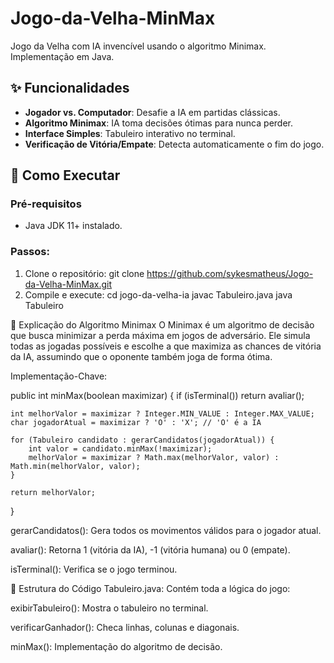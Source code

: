 # Jogo-da-Velha-MinMax
Jogo da Velha com IA invencível usando o algoritmo Minimax. Implementação em Java.

## ✨ Funcionalidades

- **Jogador vs. Computador**: Desafie a IA em partidas clássicas.
- **Algoritmo Minimax**: IA toma decisões ótimas para nunca perder.
- **Interface Simples**: Tabuleiro interativo no terminal.
- **Verificação de Vitória/Empate**: Detecta automaticamente o fim do jogo.

## 🚀 Como Executar

### Pré-requisitos
- Java JDK 11+ instalado.

### Passos:
1. Clone o repositório:
   git clone https://github.com/sykesmatheus/Jogo-da-Velha-MinMax.git
2. Compile e execute:
  cd jogo-da-velha-ia
  javac Tabuleiro.java
  java Tabuleiro

📖 Explicação do Algoritmo Minimax
O Minimax é um algoritmo de decisão que busca minimizar a perda máxima em jogos de adversário. Ele simula todas as jogadas possíveis e escolhe a que maximiza as chances de vitória da IA, assumindo que o oponente também joga de forma ótima.

Implementação-Chave:

  public int minMax(boolean maximizar) {
    if (isTerminal()) return avaliar();
    
    int melhorValor = maximizar ? Integer.MIN_VALUE : Integer.MAX_VALUE;
    char jogadorAtual = maximizar ? 'O' : 'X'; // 'O' é a IA
    
    for (Tabuleiro candidato : gerarCandidatos(jogadorAtual)) {
        int valor = candidato.minMax(!maximizar);
        melhorValor = maximizar ? Math.max(melhorValor, valor) : Math.min(melhorValor, valor);
    }
    
    return melhorValor;
  }

gerarCandidatos(): Gera todos os movimentos válidos para o jogador atual.

avaliar(): Retorna 1 (vitória da IA), -1 (vitória humana) ou 0 (empate).

isTerminal(): Verifica se o jogo terminou.

🧩 Estrutura do Código
Tabuleiro.java: Contém toda a lógica do jogo:

exibirTabuleiro(): Mostra o tabuleiro no terminal.

verificarGanhador(): Checa linhas, colunas e diagonais.

minMax(): Implementação do algoritmo de decisão.


